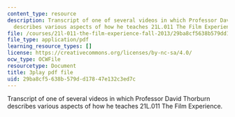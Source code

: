 ```yaml
---
content_type: resource
description: Transcript of one of several videos in which Professor David Thorburn
  describes various aspects of how he teaches 21L.011 The Film Experience.
file: /courses/21l-011-the-film-experience-fall-2013/29ba8cf5638b579dd17847e132c3ed7c_e0pgB4jWUjA.pdf
file_type: application/pdf
learning_resource_types: []
license: https://creativecommons.org/licenses/by-nc-sa/4.0/
ocw_type: OCWFile
resourcetype: Document
title: 3play pdf file
uid: 29ba8cf5-638b-579d-d178-47e132c3ed7c
---
```

Transcript of one of several videos in which Professor David Thorburn describes various aspects of how he teaches 21L.011 The Film Experience.